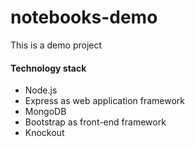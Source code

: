 notebooks-demo
==============
This is a demo project
<h4>Technology stack</h4>
<ul>
	<li>Node.js</li>
	<li>Express as web application framework</li>
	<li>MongoDB</li>
	<li>Bootstrap as front-end framework</li>
	<li>Knockout</li>
</ul>
